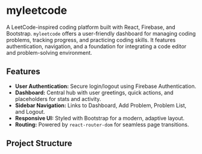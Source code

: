 # myleetcode

A LeetCode-inspired coding platform built with React, Firebase, and Bootstrap. `myleetcode` offers a user-friendly dashboard for managing coding problems, tracking progress, and practicing coding skills. It features authentication, navigation, and a foundation for integrating a code editor and problem-solving environment.

## Features
- **User Authentication:** Secure login/logout using Firebase Authentication.
- **Dashboard:** Central hub with user greetings, quick actions, and placeholders for stats and activity.
- **Sidebar Navigation:** Links to Dashboard, Add Problem, Problem List, and Logout.
- **Responsive UI:** Styled with Bootstrap for a modern, adaptive layout.
- **Routing:** Powered by `react-router-dom` for seamless page transitions.

## Project Structure
